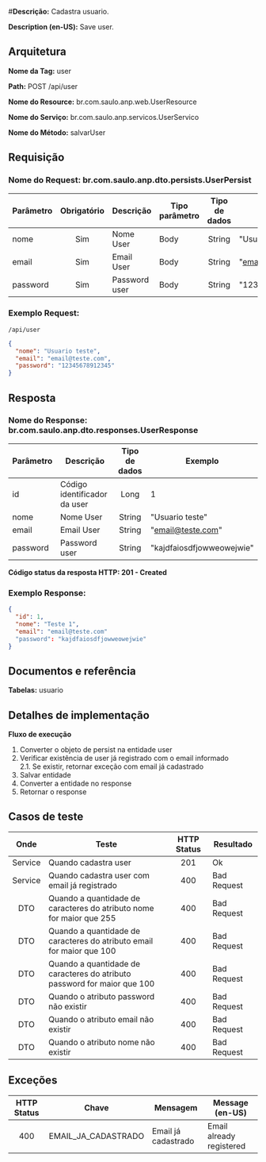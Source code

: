 #**Descrição:** Cadastra usuario.

**Description (en-US):** Save user.

## **Arquitetura**

**Nome da Tag:** user

**Path:** POST /api/user

**Nome do Resource:** br.com.saulo.anp.web.UserResource

**Nome do Serviço:** br.com.saulo.anp.servicos.UserServico

**Nome do Método:** salvarUser

## **Requisição**

### **Nome do Request:** br.com.saulo.anp.dto.persists.UserPersist

|Parâmetro | Obrigatório | Descrição | Tipo parâmetro | Tipo de dados | Exemplo | Validador |
|---|:---:|---|---|:---:|---|---|
| nome | Sim | Nome User| Body | String | "Usuario teste" | Máximo: 100 |
| email | Sim | Email User| Body | String | "email@teste.com" | Máximo: 100 |
| password | Sim | Password user | Body | String | "12345678912345" | Máximo: 100 |


### **Exemplo Request:**
```
/api/user
```
```json
{
  "nome": "Usuario teste",
  "email": "email@teste.com",
  "password": "12345678912345"
}
```

## **Resposta**

### **Nome do Response:** br.com.saulo.anp.dto.responses.UserResponse

|Parâmetro | Descrição | Tipo de dados | Exemplo |
|---|---|:---:|---|
| id | Código identificador da user | Long | 1 | 
| nome | Nome User | String | "Usuario teste" | 
| email | Email User | String | "email@teste.com" | 
| password | Password user | String | "kajdfaiosdfjowweowejwie" |
 

**Código status da resposta HTTP: 201 - Created**

### **Exemplo Response:**
```json
{
  "id": 1,
  "nome": "Teste 1",
  "email": "email@teste.com"
  "password": "kajdfaiosdfjowweowejwie"
}
```

## **Documentos e referência**

**Tabelas:** usuario

## **Detalhes de implementação**

**Fluxo de execução**

1. Converter o objeto de persist na entidade user
2. Verificar existência de user já registrado com o email informado  
2.1. Se existir, retornar exceção com email já cadastrado
3. Salvar entidade
4. Converter a entidade no response
5. Retornar o response

## **Casos de teste**

| Onde | Teste | HTTP Status | Resultado |
| :---: | --- | :---: | --- |
| Service | Quando cadastra user | 201 | Ok |
| Service | Quando cadastra user com email já registrado | 400 | Bad Request |
| DTO | Quando a quantidade de caracteres do atributo nome for maior que 255 |  400 | Bad Request |
| DTO | Quando a quantidade de caracteres do atributo email for maior que 100 |  400 | Bad Request |
| DTO | Quando a quantidade de caracteres do atributo password for maior que 100 |  400 | Bad Request |
| DTO | Quando o atributo password não existir | 400 | Bad Request |
| DTO | Quando o atributo email não existir | 400 | Bad Request |
| DTO | Quando o atributo nome não existir | 400 | Bad Request |

## **Exceções**

| HTTP Status | Chave | Mensagem | Message (en-US) |
|:---:|---|---|---|
| 400 | EMAIL_JA_CADASTRADO | Email já cadastrado | Email already registered |